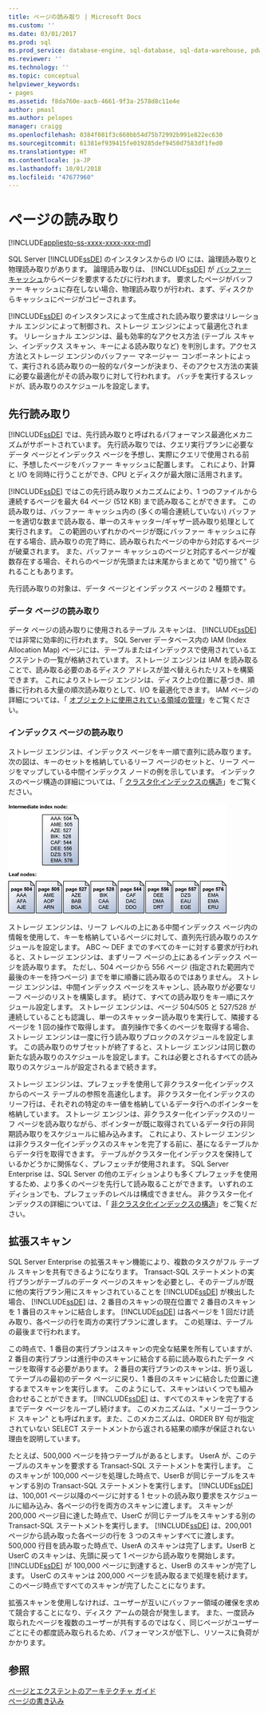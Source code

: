 ```yaml
---
title: ページの読み取り | Microsoft Docs
ms.custom: ''
ms.date: 03/01/2017
ms.prod: sql
ms.prod_service: database-engine, sql-database, sql-data-warehouse, pdw
ms.reviewer: ''
ms.technology: ''
ms.topic: conceptual
helpviewer_keywords:
- pages
ms.assetid: f8da760e-aacb-4661-9f3a-2578d8c11e4e
author: pmasl
ms.author: pelopes
manager: craigg
ms.openlocfilehash: 0384f081f3c660bb54d75b72992b991e822ec630
ms.sourcegitcommit: 61381ef939415fe019285def9450d7583df1fed0
ms.translationtype: HT
ms.contentlocale: ja-JP
ms.lasthandoff: 10/01/2018
ms.locfileid: "47677960"
---
```

# <a name="reading-pages"></a>ページの読み取り
[!INCLUDE[appliesto-ss-xxxx-xxxx-xxx-md](../includes/appliesto-ss-xxxx-xxxx-xxx-md.md)]

SQL Server [!INCLUDE[ssDE](../includes/ssde-md.md)] のインスタンスからの I/O には、論理読み取りと物理読み取りがあります。 論理読み取りは、 [!INCLUDE[ssDE](../includes/ssde-md.md)] が [バッファー キャッシュ](../relational-databases/memory-management-architecture-guide.md)からページを要求するたびに行われます。 要求したページがバッファー キャッシュに存在しない場合、物理読み取りが行われ、まず、ディスクからキャッシュにページがコピーされます。

[!INCLUDE[ssDE](../includes/ssde-md.md)] のインスタンスによって生成された読み取り要求はリレーショナル エンジンによって制御され、ストレージ エンジンによって最適化されます。 リレーショナル エンジンは、最も効率的なアクセス方法 (テーブル スキャン、インデックス スキャン、キーによる読み取りなど) を判別します。アクセス方法とストレージ エンジンのバッファー マネージャー コンポーネントによって、実行される読み取りの一般的なパターンが決まり、そのアクセス方法の実装に必要な最適化がその読み取りに対して行われます。 バッチを実行するスレッドが、読み取りのスケジュールを設定します。

## <a name="read-ahead"></a>先行読み取り
[!INCLUDE[ssDE](../includes/ssde-md.md)] では、先行読み取りと呼ばれるパフォーマンス最適化メカニズムがサポートされています。 先行読み取りでは、クエリ実行プランに必要なデータ ページとインデックス ページを予想し、実際にクエリで使用される前に、予想したページをバッファー キャッシュに配置します。 これにより、計算と I/O を同時に行うことができ、CPU とディスクが最大限に活用されます。 

[!INCLUDE[ssDE](../includes/ssde-md.md)] ではこの先行読み取りメカニズムにより、1 つのファイルから連続するページを最大 64 ページ (512 KB) まで読み取ることができます。 この読み取りは、バッファー キャッシュ内の (多くの場合連続していない) バッファーを適切な数まで読み取る、単一のスキャッター/ギャザー読み取り処理として実行されます。 この範囲のいずれかのページが既にバッファー キャッシュに存在する場合、読み取りの完了時に、読み取られたページの中から対応するページが破棄されます。 また、バッファー キャッシュのページと対応するページが複数存在する場合、それらのページが先頭または末尾からまとめて "切り捨て" られることもあります。

先行読み取りの対象は、データ ページとインデックス ページの 2 種類です。

### <a name="reading-data-pages"></a>データ ページの読み取り
データ ページの読み取りに使用されるテーブル スキャンは、 [!INCLUDE[ssDE](../includes/ssde-md.md)]では非常に効率的に行われます。 SQL Server データベース内の IAM (Index Allocation Map) ページには、テーブルまたはインデックスで使用されているエクステントの一覧が格納されています。 ストレージ エンジンは IAM を読み取ることで、読み取る必要のあるディスク アドレスが並べ替えられたリストを構築できます。 これによりストレージ エンジンは、ディスク上の位置に基づき、順番に行われる大量の順次読み取りとして、I/O を最適化できます。 IAM ページの詳細については、「 [オブジェクトに使用されている領域の管理](../relational-databases/pages-and-extents-architecture-guide.md)」をご覧ください。

### <a name="reading-index-pages"></a>インデックス ページの読み取り
ストレージ エンジンは、インデックス ページをキー順で直列に読み取ります。 次の図は、キーのセットを格納しているリーフ ページのセットと、リーフ ページをマップしている中間インデックス ノードの例を示しています。 インデックスのページ構造の詳細については、「 [クラスタ化インデックスの構造](../relational-databases/pages-and-extents-architecture-guide.md)」をご覧ください。

![Reading_Pages](../relational-databases/media/reading-pages.gif)

ストレージ エンジンは、リーフ レベルの上にある中間インデックス ページ内の情報を使用して、キーを格納しているページに対して、直列先行読み取りのスケジュールを設定します。 ABC ～ DEF までのすべてのキーに対する要求が行われると、ストレージ エンジンは、まずリーフ ページの上にあるインデックス ページを読み取ります。 ただし、504 ページから 556 ページ (指定された範囲内で最後のキーを持つページ) までを単に順番に読み取るのではありません。 ストレージ エンジンは、中間インデックス ページをスキャンし、読み取りが必要なリーフ ページのリストを構築します。 続けて、すべての読み取りをキー順にスケジュール設定します。 ストレージ エンジンは、ページ 504/505 と 527/528 が連続していることも認識し、単一のスキャッター読み取りを実行して、隣接するページを 1 回の操作で取得します。 直列操作で多くのページを取得する場合、ストレージ エンジンは一度に行う読み取りブロックのスケジュールを設定します。 この読み取りのサブセットが終了すると、ストレージ エンジンは同じ数の新たな読み取りのスケジュールを設定します。これは必要とされるすべての読み取りのスケジュールが設定されるまで続きます。

ストレージ エンジンは、プレフェッチを使用して非クラスター化インデックスからのベース テーブルの参照を高速化します。 非クラスター化インデックスのリーフ行は、それぞれの特定のキー値を格納しているデータ行へのポインターを格納しています。 ストレージ エンジンは、非クラスター化インデックスのリーフ ページを読み取りながら、ポインターが既に取得されているデータ行の非同期読み取りをスケジュールに組み込みます。 これにより、ストレージ エンジンは非クラスター化インデックスのスキャンを完了する前に、基になるテーブルからデータ行を取得できます。 テーブルがクラスター化インデックスを保持しているかどうかに関係なく、プレフェッチが使用されます。 SQL Server Enterprise は、SQL Server の他のエディションよりも多くプレフェッチを使用するため、より多くのページを先行して読み取ることができます。 いずれのエディションでも、プレフェッチのレベルは構成できません。 非クラスター化インデックスの詳細については、「 [非クラスタ化インデックスの構造](../relational-databases/pages-and-extents-architecture-guide.md)」をご覧ください。

## <a name="advanced-scanning"></a>拡張スキャン
SQL Server Enterprise の拡張スキャン機能により、複数のタスクがフル テーブル スキャンを共有できるようになります。 Transact-SQL ステートメントの実行プランがテーブルのデータ ページのスキャンを必要とし、そのテーブルが既に他の実行プラン用にスキャンされていることを [!INCLUDE[ssDE](../includes/ssde-md.md)] が検出した場合、 [!INCLUDE[ssDE](../includes/ssde-md.md)] は、2 番目のスキャンの現在位置で 2 番目のスキャンを 1 番目のスキャンに結合します。 [!INCLUDE[ssDE](../includes/ssde-md.md)] は各ページを 1 回だけ読み取り、各ページの行を両方の実行プランに渡します。 この処理は、テーブルの最後まで行われます。 

この時点で、1 番目の実行プランはスキャンの完全な結果を所有していますが、2 番目の実行プランは進行中のスキャンに結合する前に読み取られたデータ ページを取得する必要があります。 2 番目の実行プランのスキャンは、折り返してテーブルの最初のデータ ページに戻り、1 番目のスキャンに結合した位置に達するまでスキャンを実行します。 このようにして、スキャンはいくつでも組み合わせることができます。 [!INCLUDE[ssDE](../includes/ssde-md.md)] は、すべてのスキャンを完了するまでデータ ページをループし続けます。 このメカニズムは、"メリーゴーラウンド スキャン" とも呼ばれます。また、このメカニズムは、ORDER BY 句が指定されていない SELECT ステートメントから返される結果の順序が保証されない理由を説明しています。 

たとえば、500,000 ページを持つテーブルがあるとします。 UserA が、このテーブルのスキャンを要求する Transact-SQL ステートメントを実行します。 このスキャンが 100,000 ページを処理した時点で、UserB が同じテーブルをスキャンする別の Transact-SQL ステートメントを実行します。 [!INCLUDE[ssDE](../includes/ssde-md.md)] は、100,001 ページ以降のページに対する 1 セットの読み取り要求をスケジュールに組み込み、各ページの行を両方のスキャンに渡します。 スキャンが 200,000 ページ目に達した時点で、UserC が同じテーブルをスキャンする別の Transact-SQL ステートメントを実行します。 [!INCLUDE[ssDE](../includes/ssde-md.md)] は、200,001 ページから読み取った各ページの行を 3 つのスキャンすべてに渡します。 500,000 行目を読み取った時点で、UserA のスキャンは完了します。UserB と UserC のスキャンは、先頭に戻って 1 ページから読み取りを開始します。 [!INCLUDE[ssDE](../includes/ssde-md.md)] が 100,000 ページに到達すると、UserB のスキャンが完了します。 UserC のスキャンは 200,000 ページを読み取るまで処理を続けます。 このページ時点ですべてのスキャンが完了したことになります。 

拡張スキャンを使用しなければ、ユーザーが互いにバッファー領域の確保を求めて競合することになり、ディスク アームの競合が発生します。 また、一度読み取られたページを複数のユーザーが共有するのではなく、同じページがユーザーごとにその都度読み取られるため、パフォーマンスが低下し、リソースに負荷がかかります。

## <a name="see-also"></a>参照
[ページとエクステントのアーキテクチャ ガイド](../relational-databases/pages-and-extents-architecture-guide.md)   
 [ページの書き込み](../relational-databases/writing-pages.md)
